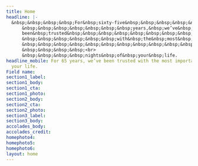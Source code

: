 ```yaml
---
title: Home
headline: |-
  &nbsp;&nbsp;&nbsp;&nbsp;For&nbsp;sixty-five&nbsp;&nbsp;&nbsp;&nbsp;&nbsp;&nbsp;<br>
      &nbsp;&nbsp;&nbsp;&nbsp;&nbsp;&nbsp;&nbsp;years,&nbsp;we’ve&nbsp;&nbsp;&nbsp;&nbsp;&nbsp;<br>
      been&nbsp;trusted&nbsp;&nbsp;&nbsp;&nbsp;&nbsp;&nbsp;&nbsp;&nbsp;&nbsp;&nbsp;&nbsp;&nbsp;<br>
      &nbsp;&nbsp;&nbsp;&nbsp;&nbsp;&nbsp;with&nbsp;the&nbsp;most&nbsp;&nbsp;&nbsp;<br>
      &nbsp;&nbsp;&nbsp;&nbsp;&nbsp;&nbsp;&nbsp;&nbsp;&nbsp;&nbsp;&nbsp;&nbsp;important
      &nbsp;&nbsp;&nbsp;&nbsp;<br>
      &nbsp;&nbsp;&nbsp;&nbsp;nights&nbsp;of&nbsp;your&nbsp;life.
headline_mobile: For 65 years, we’ve been trusted with the most important nights of<Br>
  your life.
Field name: 
section1_label: 
section1_body: 
section1_cta: 
section1_photo: 
section2_body: 
section2_cta: 
section2_photo: 
section3_label: 
section3_body: 
accolades_body: 
accolades_credit: 
homephoto4: 
homephoto5: 
homephoto6: 
layout: home
---
```


